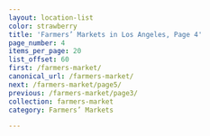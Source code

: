 ```yaml
---
layout: location-list
color: strawberry
title: 'Farmers’ Markets in Los Angeles, Page 4'
page_number: 4
items_per_page: 20
list_offset: 60
first: /farmers-market/
canonical_url: /farmers-market/
next: /farmers-market/page5/
previous: /farmers-market/page3/
collection: farmers-market
category: Farmers’ Markets

---
```

